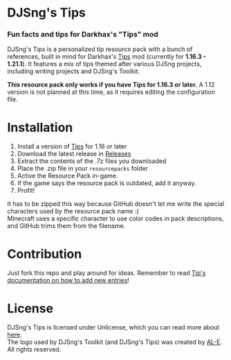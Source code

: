 # DJSng's Tips
### Fun facts and tips for Darkhax's "Tips" mod

DJSng's Tips is a personalized tip resource pack with a bunch of references, built in mind for Darkhax's [Tips](modrinth.com/mod/tips) mod (currently for **1.16.3 - 1.21.1**). It features a mix of tips themed after various DJSng projects, including writing projects and DJSng's Toolkit.

**This resource pack only works if you have Tips for 1.16.3 or later.** A 1.12 version is not planned at this time, as it requires editing the configuration file.

# Installation
1. Install a version of [Tips](modrinth.com/mod/tips) for 1.16 or later
2. Download the latest release in [Releases](https://github.com/DJSng-Toolkit/Tips/releases)
3. Extract the contents of the .7z files you downloaded
4. Place the .zip file in your `resourcepacks` folder
5. Active the Resource Pack in-game.
6. If the game says the resource pack is outdated, add it anyway.
7. Profit!

It has to be zipped this way because GitHub doesn't let me write the special characters used by the resource pack name :(  
Minecraft uses a specific character to use color codes in pack descriptions, and GitHub trims them from the filename.

# Contribution
Just fork this repo and play around for ideas. Remember to read [Tip's documentation on how to add new entries](https://github.com/Darkhax-Minecraft/Tips/wiki/Latest-Documentation)!

# License
DJSng's Tips is licensed under Unlicense, which you can read more about [here](LICENSE).  
The logo used by DJSng's Toolkit (and DJSng's Tips) was created by [AL-E](https://github.com/fem-al-e). All rights reserved.
